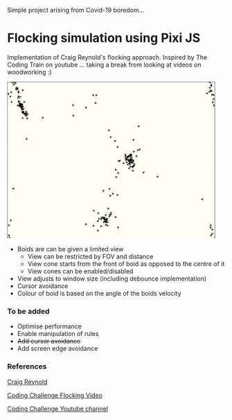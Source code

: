 Simple project arising from Covid-19 boredom...

# Flocking simulation using Pixi JS

Implementation of Craig Reynold's flocking approach. Inspired by The Coding Train on youtube ... taking a break from looking at videos on woodworking :)

![Screen Grab](/resources/screengrab.gif)

* Boids are can be given a limited view
  * View can be restricted by FOV and distance
  * View cone starts from the front of boid as opposed to the centre of it
  * View cones can be enabled/disabled
* View adjusts to window size (including debounce implementation)
* Cursor avoidance
* Colour of boid is based on the angle of the boids velocity

### To be added

* Optimise performance
* Enable manipulation of rules
* ~~Add cursor avoidance~~
* Add screen edge avoidance



### References
[Craig Reynold](https://www.red3d.com/cwr/boids/)

[Coding Challenge Flocking Video](https://thecodingtrain.com/CodingChallenges/124-flocking-boids.html)

[Coding Challenge Youtube channel](https://www.youtube.com/user/shiffman)
